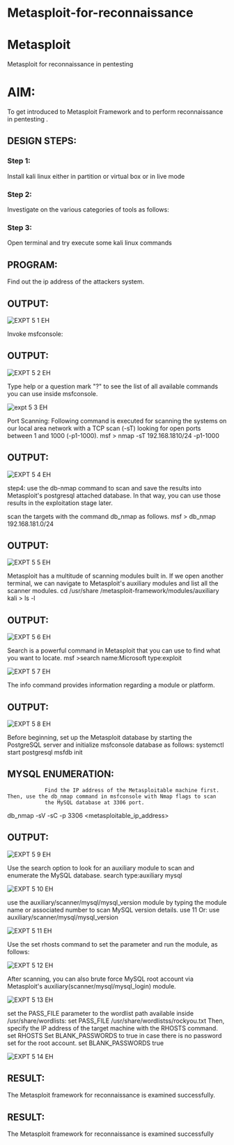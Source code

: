 # Metasploit-for-reconnaissance

# Metasploit

Metasploit for reconnaissance in pentesting

# AIM:

To get introduced to Metasploit Framework and to  perform reconnaissance  in pentesting .

## DESIGN STEPS:

### Step 1:

Install kali linux either in partition or virtual box or in live mode

### Step 2:

Investigate on the various categories of tools as follows:

### Step 3:

Open terminal and try execute some kali linux commands

## PROGRAM:

Find out the ip address of the attackers system.

## OUTPUT:

![EXPT 5 1 EH](https://github.com/22008686/Metasploit-for-reconnaissance/assets/118916413/e40df7c1-bc88-44d6-bc17-ab4df831e450)

Invoke msfconsole:

## OUTPUT:

![EXPT 5 2 EH](https://github.com/22008686/Metasploit-for-reconnaissance/assets/118916413/d6c4219f-1abf-468e-94fd-33dba9e1a2b4)

Type help or a question mark "?" to see the list of all available commands you can use inside msfconsole.

![expt 5 3 EH](https://github.com/22008686/Metasploit-for-reconnaissance/assets/118916413/0930ab64-0b0b-4b46-89d9-74851fa25112)

Port Scanning: Following command is executed for scanning the systems on our local area network with a TCP scan (-sT) looking for open ports between 1 and 1000 (-p1-1000). msf > nmap -sT 192.168.1810/24 -p1-1000

## OUTPUT:

![EXPT 5 4 EH](https://github.com/22008686/Metasploit-for-reconnaissance/assets/118916413/50aa87b5-d5b7-4cec-bdd3-dd42e933929d)

step4: use the db-nmap command to scan and save the results into Metasploit's postgresql attached database. In that way, you can use those results in the exploitation stage later.

scan the targets with the command db_nmap as follows. msf > db_nmap 192.168.181.0/24

## OUTPUT:

![EXPT 5 5 EH](https://github.com/22008686/Metasploit-for-reconnaissance/assets/118916413/f42404df-bf5c-4bf7-bf84-201e3712afde)

Metasploit has a multitude of scanning modules built in. If we open another terminal, we can navigate to Metasploit's auxiliary modules and list all the scanner modules. cd /usr/share /metasploit-framework/modules/auxiliary kali > ls -l

## OUTPUT:

![EXPT 5 6 EH](https://github.com/22008686/Metasploit-for-reconnaissance/assets/118916413/bb4ab4d9-eaf8-4c46-929b-0a860e1feffc)

Search is a powerful command in Metasploit that you can use to find what you want to locate. msf >search name:Microsoft type:exploit

![EXPT 5 7 EH](https://github.com/22008686/Metasploit-for-reconnaissance/assets/118916413/1d1b1830-2ec9-4b37-a798-5c218c4450e9)

The info command provides information regarding a module or platform.

## OUTPUT:

![EXPT 5 8 EH](https://github.com/22008686/Metasploit-for-reconnaissance/assets/118916413/36ca4681-8947-45b6-bd29-cccbeb3f843b)

Before beginning, set up the Metasploit database by starting the PostgreSQL server and initialize msfconsole database as follows: systemctl start postgresql msfdb init

## MYSQL ENUMERATION:

                Find the IP address of the Metasploitable machine first. Then, use the db_nmap command in msfconsole with Nmap flags to scan 
                the MySQL database at 3306 port.

db_nmap -sV -sC -p 3306 <metasploitable_ip_address>

## OUTPUT:

![EXPT 5 9 EH](https://github.com/22008686/Metasploit-for-reconnaissance/assets/118916413/2e0d0b84-71f7-4905-a42d-d9281adfc3a2)

Use the search option to look for an auxiliary module to scan and enumerate the MySQL database. search type:auxiliary mysql

![EXPT 5 10 EH](https://github.com/22008686/Metasploit-for-reconnaissance/assets/118916413/35bce4cc-660e-473a-96c4-32b46703442d)

use the auxiliary/scanner/mysql/mysql_version module by typing the module name or associated number to scan MySQL version details. use 11 Or: use auxiliary/scanner/mysql/mysql_version

![EXPT 5 11 EH](https://github.com/22008686/Metasploit-for-reconnaissance/assets/118916413/5c15b119-a600-4cd1-ad98-81f6ffe5cf66)

Use the set rhosts command to set the parameter and run the module, as follows:

![EXPT 5 12 EH](https://github.com/22008686/Metasploit-for-reconnaissance/assets/118916413/caa4e2f0-21dc-4b0c-84d1-4d1b47a6dd26)

After scanning, you can also brute force MySQL root account via Metasploit's auxiliary(scanner/mysql/mysql_login) module.

![EXPT 5 13 EH](https://github.com/22008686/Metasploit-for-reconnaissance/assets/118916413/3dbe79aa-f888-4a73-97cb-ede8cb15c012)

set the PASS_FILE parameter to the wordlist path available inside /usr/share/wordlists: set PASS_FILE /usr/share/wordlistss/rockyou.txt Then, specify the IP address of the target machine with the RHOSTS command. set RHOSTS Set BLANK_PASSWORDS to true in case there is no password set for the root account. set BLANK_PASSWORDS true

![EXPT 5 14 EH](https://github.com/22008686/Metasploit-for-reconnaissance/assets/118916413/119bb7b5-a6f0-443a-aa4f-884fc5796560)

## RESULT:

The Metasploit framework for reconnaissance is examined successfully.






## RESULT:
The Metasploit framework for reconnaissance is  examined successfully
